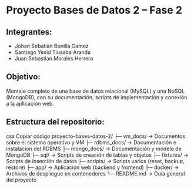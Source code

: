 # Proyecto Bases de Datos 2 – Fase 2

## Integrantes:
- Johan Sebatian Bonilla Gamez
- Santiago Yesid Tiusaba Aranda
- Juan Sebastian Morales Herrera

## Objetivo:
Montaje completo de una base de datos relacional (MySQL) y una NoSQL (MongoDB),
con su documentación, scripts de implementación y conexión a la aplicación web.

## Estructura del repositorio:
css
Copiar código
proyecto-bases-datos-2/
├─ vm_docs/         → Documentos sobre el sistema operativo y VM
├─ rdbms_docs/      → Documentación e instalación del RDBMS
├─ mongo_docs/      → Documentación y modelo de MongoDB
├─ sql/             → Scripts de creación de tablas y objetos
├─ fixtures/        → Scripts de inserción de datos
├─ scripts/         → Scripts varios (reset, backup, restore)
├─ app/             → Aplicación web (backend y frontend)
├─ docker/          → Archivos de despliegue en contenedores
└─ README.md        → Guía general del proyecto
